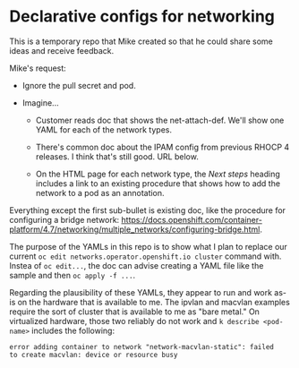 # Declarative configs for networking

This is a temporary repo that Mike created so that he could share some ideas and
receive feedback.

Mike's request:

- Ignore the pull secret and pod.

- Imagine...

  - Customer reads doc that shows the net-attach-def. We'll show one YAML for
    each of the network types.

  - There's common doc about the IPAM config from previous RHOCP 4 releases. I
    think that's still good. URL below.

  - On the HTML page for each network type, the _Next steps_ heading includes a
    link to an existing procedure that shows how to add the network to a pod as
    an annotation.

Everything except the first sub-bullet is existing doc, like the procedure for
configuring a bridge network:
<https://docs.openshift.com/container-platform/4.7/networking/multiple_networks/configuring-bridge.html>.

The purpose of the YAMLs in this repo is to show what I plan to replace our
current `oc edit networks.operator.openshift.io cluster` command with. Instea of
`oc edit...`, the doc can advise creating a YAML file like the sample and then
`oc apply -f ...`.

Regarding the plausibility of these YAMLs, they appear to run and work as-is on
the hardware that is available to me. The ipvlan and macvlan examples require
the sort of cluster that is available to me as "bare metal." On virtualized
hardware, those two reliably do not work and `k describe <pod-name>` includes
the following:

```text
error adding container to network "network-macvlan-static": failed
to create macvlan: device or resource busy
```
